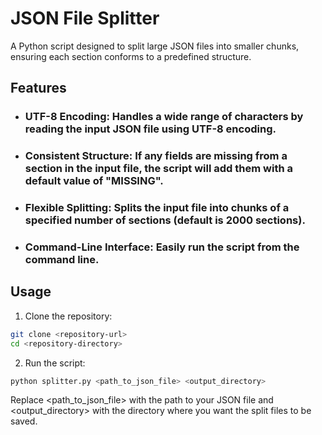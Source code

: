 # JSON File Splitter


A Python script designed to split large JSON files into smaller chunks, ensuring each section conforms to a predefined structure.

## Features

- ### **UTF-8 Encoding**: Handles a wide range of characters by reading the input JSON file using UTF-8 encoding.

- ### **Consistent Structure**: If any fields are missing from a section in the input file, the script will add them with a default value of "MISSING".

- ### **Flexible Splitting**: Splits the input file into chunks of a specified number of sections (default is 2000 sections).

- ### **Command-Line Interface**: Easily run the script from the command line.

## Usage

1. Clone the repository:

```bash
git clone <repository-url>
cd <repository-directory>
```
2. Run the script:


```bash
python splitter.py <path_to_json_file> <output_directory>
```

Replace <path_to_json_file> with the path to your JSON file and <output_directory> with the directory where you want the split files to be saved.
